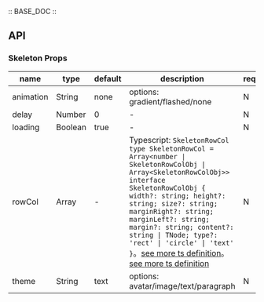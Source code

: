 :: BASE_DOC ::

## API

### Skeleton Props

name | type | default | description | required
-- | -- | -- | -- | --
animation | String | none | options: gradient/flashed/none | N
delay | Number | 0 | \- | N
loading | Boolean | true | \- | N
rowCol | Array | - | Typescript: `SkeletonRowCol` `type SkeletonRowCol = Array<number \| SkeletonRowColObj \| Array<SkeletonRowColObj>>` `interface SkeletonRowColObj { width?: string; height?: string; size?: string; marginRight?: string; marginLeft?: string; margin?: string; content?: string \| TNode; type?: 'rect' \| 'circle' \| 'text' }`。[see more ts definition](https://github.com/Tencent/tdesign-mobile-vue/blob/develop/src/common.ts)。[see more ts definition](https://github.com/Tencent/tdesign-mobile-vue/tree/develop/src/skeleton/type.ts) | N
theme | String | text | options: avatar/image/text/paragraph | N
